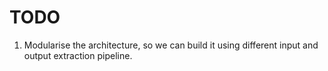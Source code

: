 # TODO

1. Modularise the architecture, so we can build it using different input and output extraction pipeline.


